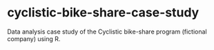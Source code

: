 # cyclistic-bike-share-case-study
Data analysis case study of the Cyclistic bike-share program (fictional company) using R.
